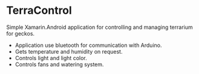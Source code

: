# TerraControl
Simple Xamarin.Android application for controlling and managing terrarium for geckos.

- Application use bluetooth for communication with Arduino.
- Gets temperature and humidity on request.
- Controls light and  light color.
- Controls fans and watering system.
